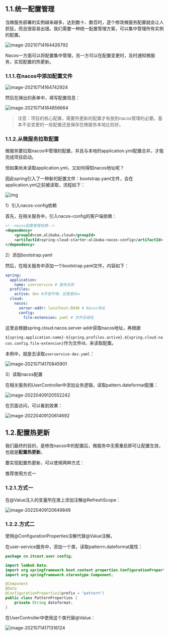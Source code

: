 ## 1.1.统一配置管理

当微服务部署的实例越来越多，达到数十、数百时，逐个修改微服务配置就会让人抓狂，而且很容易出错。我们需要一种统一配置管理方案，可以集中管理所有实例的配置。

![image-20210714164426792](E:\BaiduNetdiskDownload\实用篇\学习资料\day02-SpringCloud02\讲义\assets\image-20210714164426792.png)



Nacos一方面可以将配置集中管理，另一方可以在配置变更时，及时通知微服务，实现配置的热更新。



### 1.1.1.在nacos中添加配置文件

![image-20210714164742924](E:\BaiduNetdiskDownload\实用篇\学习资料\day02-SpringCloud02\讲义\assets\image-20210714164742924.png)

然后在弹出的表单中，填写配置信息：

![image-20210714164856664](E:\BaiduNetdiskDownload\实用篇\学习资料\day02-SpringCloud02\讲义\assets\image-20210714164856664.png)



> 注意：项目的核心配置，需要热更新的配置才有放到nacos管理的必要。基本不会变更的一些配置还是保存在微服务本地比较好。



### 1.1.2.从微服务拉取配置

微服务要拉取nacos中管理的配置，并且与本地的application.yml配置合并，才能完成项目启动。

但如果尚未读取application.yml，又如何得知nacos地址呢？

因此spring引入了一种新的配置文件：bootstrap.yaml文件，会在application.yml之前被读取，流程如下：

![img](E:\BaiduNetdiskDownload\实用篇\学习资料\day02-SpringCloud02\讲义\assets\L0iFYNF.png)



1）引入nacos-config依赖

首先，在相关服务中，引入nacos-config的客户端依赖：

```xml
<!--nacos配置管理依赖-->
<dependency>
    <groupId>com.alibaba.cloud</groupId>
    <artifactId>spring-cloud-starter-alibaba-nacos-config</artifactId>
</dependency>
```

2）添加bootstrap.yaml

然后，在相关服务中添加一个bootstrap.yaml文件，内容如下：

```yaml
spring:
  application:
    name: userservice # 服务名称
  profiles:
    active: dev #开发环境，这里是dev 
  cloud:
    nacos:
      server-addr: localhost:8848 # Nacos地址
      config:
        file-extension: yaml # 文件后缀名
```

这里会根据spring.cloud.nacos.server-addr获取nacos地址，再根据

`${spring.application.name}-${spring.profiles.active}.${spring.cloud.nacos.config.file-extension}`作为文件id，来读取配置。

本例中，就是去读取`userservice-dev.yaml`：

![image-20210714170845901](E:\BaiduNetdiskDownload\实用篇\学习资料\day02-SpringCloud02\讲义\assets\image-20210714170845901.png)



3）读取nacos配置

在相关服务的UserController中添加业务逻辑，读取pattern.dateformat配置：

![image-20220409120552242](C:\Users\15900\AppData\Roaming\Typora\typora-user-images\image-20220409120552242.png)





在页面访问，可以看到效果：

![image-20220409120614692](C:\Users\15900\AppData\Roaming\Typora\typora-user-images\image-20220409120614692.png)





## 1.2.配置热更新

我们最终的目的，是修改nacos中的配置后，微服务中无需重启即可让配置生效，也就是**配置热更新**。



要实现配置热更新，可以使用两种方式：

推荐使用方式一

### 1.2.1.方式一

在@Value注入的变量所在类上添加注解@RefreshScope：



![image-20220409120649849](C:\Users\15900\AppData\Roaming\Typora\typora-user-images\image-20220409120649849.png)

### 1.2.2.方式二

使用@ConfigurationProperties注解代替@Value注解。

在user-service服务中，添加一个类，读取patterrn.dateformat属性：

```java
package cn.itcast.user.config;

import lombok.Data;
import org.springframework.boot.context.properties.ConfigurationProperties;
import org.springframework.stereotype.Component;

@Component
@Data
@ConfigurationProperties(prefix = "pattern")
public class PatternProperties {
    private String dateformat;
}
```



在UserController中使用这个类代替@Value：

![image-20210714171316124](E:\BaiduNetdiskDownload\实用篇\学习资料\day02-SpringCloud02\讲义\assets\image-20210714171316124.png)




